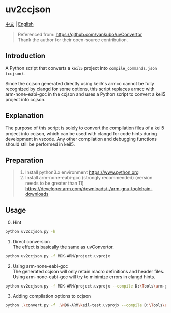# uv2ccjson

[中文](README_CN.md) | [English](README.md)

> Referenced from: https://github.com/vankubo/uvConvertor  
> Thank the author for their open-source contribution.

## Introduction

A Python script that converts a `keil5` project into `compile_commands.json (ccjson)`.

Since the ccjson generated directly using keil5's armcc cannot be fully recognized by clangd for some options, this script replaces armcc with arm-none-eabi-gcc in the ccjson and uses a Python script to convert a keil5 project into ccjson.

## Explanation

The purpose of this script is solely to convert the compilation files of a keil5 project into ccjson, which can be used with clangd for code hints during development in vscode. Any other compilation and debugging functions should still be performed in keil5.

## Preparation

> 1. Install python3.x environment https://www.python.org
> 2. Install arm-none-eabi-gcc (strongly recommended) (version needs to be greater than 11) https://developer.arm.com/downloads/-/arm-gnu-toolchain-downloads

## Usage

0. Hint  
```sh
python uv2ccjson.py -h
```

1. Direct conversion  
The effect is basically the same as uvConvertor.
```sh
python uv2ccjson.py -f MDK-ARM/project.uvprojx
```

2. Using  arm-none-eabi-gcc  
The generated ccjson will only retain macro definitions and header files. Using arm-none-eabi-gcc will try to minimize errors in clangd hints.
```sh
python uv2ccjson.py -f MDK-ARM/project.uvprojx --compile D:\Tools\arm-gnu-toolchain-14.2.rel1-mingw-w64-i686-arm-none-eabi\bin\arm-none-eabi-gcc.exe"
```

3. Adding compilation options to ccjson  
```sh
python .\convert.py -f .\MDK-ARM\keil-test.uvprojx --compile D:\Tools\arm-gnu-toolchain-14.2.rel1-mingw-w64-i686-arm-none-eabi\bin\arm-none-eabi-gcc.exe --cflags "-g -o3"
```